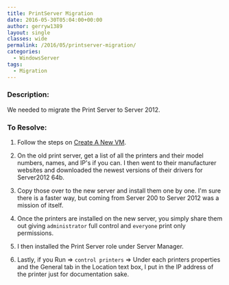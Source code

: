 ```yaml
---
title: PrintServer Migration
date: 2016-05-30T05:04:00+00:00
author: gerryw1389
layout: single
classes: wide
permalink: /2016/05/printserver-migration/
categories:
  - WindowsServer
tags:
  - Migration
---
```

<!--more-->

### Description:

We needed to migrate the Print Server to Server 2012.

### To Resolve:

1. Follow the steps on [Create A New VM](https://automationadmin.com/2016/05/hyper-v-to-create-a-new-vm/).

2. On the old print server, get a list of all the printers and their model numbers, names, and IP's if you can. I then went to their manufacturer websites and downloaded the newest versions of their drivers for Server2012 64b.

3. Copy those over to the new server and install them one by one. I'm sure there is a faster way, but coming from Server 200 to Server 2012 was a mission of itself.

4. Once the printers are installed on the new server, you simply share them out giving `administrator` full control and `everyone` print only permissions.

5. I then installed the Print Server role under Server Manager.

6. Lastly, if you Run => `control printers` => Under each printers properties and the General tab in the Location text box, I put in the IP address of the printer just for documentation sake.